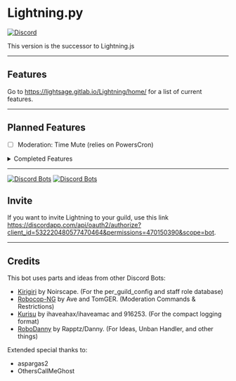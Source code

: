 # Lightning.py
[![Discord](https://img.shields.io/discord/527887739178188830.svg)](https://discord.gg/cDPGuYd)

This version is the successor to Lightning.js

---

## Features

Go to https://lightsage.gitlab.io/Lightning/home/ for a list of current features.

---
## Planned Features

- [ ] Moderation: Time Mute (relies on PowersCron)

<details>
<summary>Completed Features</summary>
<p>

- [x] Message Logging 
- [x] Logging: Invite Watching
- [x] Member Count
- [x] Announcement Maker
- [x] Moderation: Mute
- [x] Moderation: Restrictions
- [x] Moderation: Ban ID/Hackban
- [x] Moderation: Silent Kick
- [x] Moderation: Reapply Restrictions on Member Join
- [x] Admin: Fetch the guild's userlog.json file
- [x] Status Switching
- [x] Support Server: Special commands that help moderate the support server
- [x] Bot Owner: Blacklist Guilds and Users
- [x] Bot Owner: Search blacklist with an ID
- [x] PowersCron: Reminders/Timers
- [x] Moderation: Time Ban (relies on PowersCron)
- [x] PowersCron: Allow reminder author to delete their own reminders
- [x] PowersCron: Management Cog (PCA/PCM)
- [x] PowersCron: 6 Hour Data Backup 


</p>
</details>

---
[![Discord Bots](https://discordbots.org/api/widget/status/532220480577470464.svg)](https://discordbots.org/bot/532220480577470464)
[![Discord Bots](https://discordbots.org/api/widget/owner/532220480577470464.svg)](https://discordbots.org/bot/532220480577470464)
## Invite

If you want to invite Lightning to your guild, use this link https://discordapp.com/api/oauth2/authorize?client_id=532220480577470464&permissions=470150390&scope=bot.

---
## Credits 

This bot uses parts and ideas from other Discord Bots:

- [Kirigiri](https://git.catgirlsin.space/noirscape/kirigiri) by Noirscape. (For the per_guild_config and staff role database)
- [Robocop-NG](https://github.com/reswitched/robocop-ng) by Ave and TomGER. (Moderation Commands & Restrictions)
- [Kurisu](https://github.com/nh-server/Kurisu) by ihaveahax/ihaveamac and 916253. (For the compact logging format)
- [RoboDanny](https://github.com/Rapptz/RoboDanny) by Rapptz/Danny. (For Ideas, Unban Handler, and other things)


Extended special thanks to:

- aspargas2
- OthersCallMeGhost
